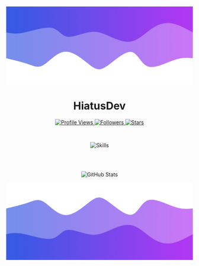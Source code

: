 ![Header](./header.png)

<h1 align="center">HiatusDev</h1>

<p align="center">
  <a href="https://github.com/HiatusDev">
    <img height="25" src="https://api.visitorbadge.io/api/VisitorHit?user=HiatusDev&countColorcountColor&countColor=%23006EFF" alt="Profile Views"/>
  </a>
  <a href="https://github.com/HiatusDev?tab=followers">
    <img height="25" src="https://img.shields.io/github/followers/HiatusDev?color=4a12ba&style=for-the-badge&logo=github&label=Follow" alt="Followers"/>
  </a>
  <a href="https://github.com/HiatusDev?tab=stars">
    <img height="25" src="https://img.shields.io/github/stars/HiatusDev?color=f429ff&style=for-the-badge&logo=github&label=Stars" alt="Stars"/>
  </a>
</p>

<br>

<p align="center">
  <img src="https://skillicons.dev/icons?i=py,cpp,html,css" alt="Skills"/>
</p>

<br>

<!--
<p align="center">
  <a href="https://t.me/skiddos" target="_blank">
    <img src="https://img.shields.io/badge/Telegram-Join%20Me-0088cc?style=for-the-badge&logo=telegram&logoColor=white" alt="Telegram"/>
  </a>
</p>
-->

<br>

<p align="center">
  <img src="https://github-readme-stats.vercel.app/api/?username=HiatusDev&title_color=674fc9&text_color=9f9f9f&show_icons=true&bg_color=00000000&hide_border=true&icon_color=674fc9&hide_title=true&count_private=true" alt="GitHub Stats"/>
</p>

![Footer](./footer.png)
